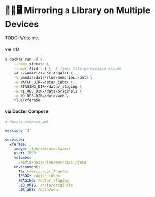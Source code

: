 📱🔄🖥️ Mirroring a Library on Multiple Devices
==============================================

TODO: Write me.

#### via CLI

```sh
$ docker run -d \
    --name xferase \
    --user $(id -u) \  # fixes file permission issues
    -e TZ=America/Los_Angeles \
    -v /media/data/rlue/memories:/data \
    -e WATCH_DIR=/data/_inbox \
    -e STAGING_DIR=/data/_staging \
    -e HI_RES_DIR=/data/originals \
    -e LO_RES_DIR=/data/web \
    rlue/xferase
```

#### via Docker Compose

```yaml
# docker-compose.yml

version: '3'

services:
  xferase:
    image: rlue/xferase:latest
    user: 1000
    volumes:
      /media/data/rlue/memories:/data
    environment:
      TZ: America/Los_Angeles
      INBOX: /data/_inbox
      STAGING: /data/_staging
      LIB_ORIG: /data/originals
      LIB_WEB: /data/web
```
